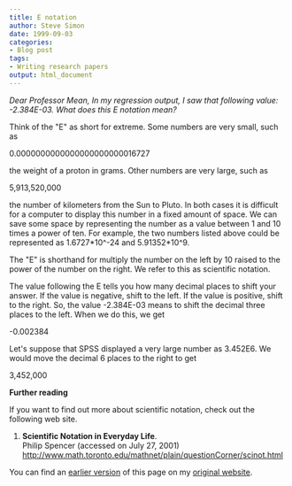 ```yaml
---
title: E notation
author: Steve Simon
date: 1999-09-03
categories:
- Blog post
tags:
- Writing research papers
output: html_document
---
```

*Dear Professor Mean, In my regression output, I saw that following
value: -2.384E-03. What does this E notation mean?*

Think of the "E" as short for extreme. Some numbers are very small,
such as

0.0000000000000000000000016727

the weight of a proton in grams. Other numbers are very large, such as

5,913,520,000

the number of kilometers from the Sun to Pluto. In both cases it is
difficult for a computer to display this number in a fixed amount of
space. We can save some space by representing the number as a value
between 1 and 10 times a power of ten. For example, the two numbers
listed above could be represented as 1.6727\*10\^-24 and 5.91352\*10\^9.

The "E" is shorthand for multiply the number on the left by 10 raised
to the power of the number on the right. We refer to this as scientific
notation.

The value following the E tells you how many decimal places to shift
your answer. If the value is negative, shift to the left. If the value
is positive, shift to the right. So, the value -2.384E-03 means to shift
the decimal three places to the left. When we do this, we get

-0.002384

Let's suppose that SPSS displayed a very large number as 3.452E6. We
would move the decimal 6 places to the right to get

3,452,000

**Further reading**

If you want to find out more about scientific notation, check out the
following web site.

1.  **Scientific Notation in Everyday Life**.\
    Philip Spencer (accessed on July 27, 2001)\
    <http://www.math.toronto.edu/mathnet/plain/questionCorner/scinot.html>

You can find an [earlier version][sim1] of this page on my [original website][sim2].

[sim1]: http://www.pmean.com/99/enotation.html
[sim2]: http://www.pmean.com/original_site.html

